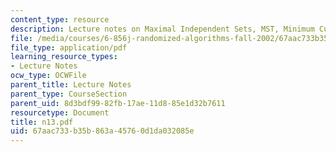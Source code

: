 ```yaml
---
content_type: resource
description: Lecture notes on Maximal Independent Sets, MST, Minimum Cut
file: /media/courses/6-856j-randomized-algorithms-fall-2002/67aac733b35b863a45760d1da032085e_n13.pdf
file_type: application/pdf
learning_resource_types:
- Lecture Notes
ocw_type: OCWFile
parent_title: Lecture Notes
parent_type: CourseSection
parent_uid: 8d3bdf99-82fb-17ae-11d8-85e1d32b7611
resourcetype: Document
title: n13.pdf
uid: 67aac733-b35b-863a-4576-0d1da032085e
---
```

